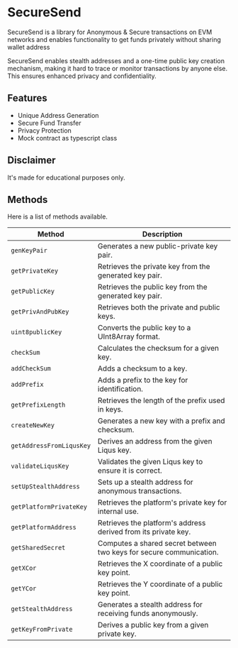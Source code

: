 # SecureSend

SecureSend is a library for Anonymous & Secure transactions on EVM networks and enables functionality to get funds privately without sharing wallet address

SecureSend enables stealth addresses and a one-time public key creation mechanism, making it hard to trace or monitor transactions by anyone else. This ensures enhanced privacy and confidentiality.

## Features

- Unique Address Generation
- Secure Fund Transfer
- Privacy Protection
- Mock contract as typescript class

## Disclaimer
It's made for educational purposes only. 

## Methods

Here is a list of methods available.

| Method                      | Description                                                                                              |
|-----------------------------|----------------------------------------------------------------------------------------------------------|
| `genKeyPair`                | Generates a new public-private key pair.                                                                 |
| `getPrivateKey`             | Retrieves the private key from the generated key pair.                                                   |
| `getPublicKey`              | Retrieves the public key from the generated key pair.                                                    |
| `getPrivAndPubKey`          | Retrieves both the private and public keys.                                                              |
| `uint8publicKey`            | Converts the public key to a UInt8Array format.                                                          |
| `checkSum`                  | Calculates the checksum for a given key.                                                                 |
| `addCheckSum`               | Adds a checksum to a key.                                                                                |
| `addPrefix`                 | Adds a prefix to the key for identification.                                                             |
| `getPrefixLength`           | Retrieves the length of the prefix used in keys.                                                         |
| `createNewKey`              | Generates a new key with a prefix and checksum.                                                          |
| `getAddressFromLiqusKey`    | Derives an address from the given Liqus key.                                                             |
| `validateLiqusKey`          | Validates the given Liqus key to ensure it is correct.                                                   |
| `setUpStealthAddress`       | Sets up a stealth address for anonymous transactions.                                                    |
| `getPlatformPrivateKey`     | Retrieves the platform's private key for internal use.                                                   |
| `getPlatformAddress`        | Retrieves the platform's address derived from its private key.                                           |
| `getSharedSecret`           | Computes a shared secret between two keys for secure communication.                                      |
| `getXCor`                   | Retrieves the X coordinate of a public key point.                                                        |
| `getYCor`                   | Retrieves the Y coordinate of a public key point.                                                        |
| `getStealthAddress`         | Generates a stealth address for receiving funds anonymously.                                             |
| `getKeyFromPrivate`         | Derives a public key from a given private key. 